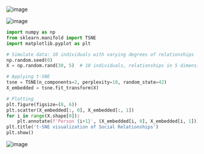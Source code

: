 ![image](https://github.com/user-attachments/assets/eaaab7b0-aa30-44cb-8a29-092f7fe01887)

![image](https://github.com/user-attachments/assets/8857574f-a0eb-4a4a-bff0-fe3f41ad72ad)

```python
import numpy as np
from sklearn.manifold import TSNE
import matplotlib.pyplot as plt

# Simulate data: 10 individuals with varying degrees of relationships
np.random.seed(0)
X = np.random.rand(30, 5)  # 10 individuals, relationships in 5 dimensions

# Applying t-SNE
tsne = TSNE(n_components=2, perplexity=10, random_state=42)
X_embedded = tsne.fit_transform(X)

# Plotting
plt.figure(figsize=(8, 6))
plt.scatter(X_embedded[:, 0], X_embedded[:, 1])
for i in range(X.shape[0]):
    plt.annotate(f'Person {i+1}', (X_embedded[i, 0], X_embedded[i, 1]))
plt.title('t-SNE visualization of Social Relationships')
plt.show()
```
![image](https://github.com/user-attachments/assets/2bf9ad58-aa5b-49c4-b8c1-56e54736010f)
